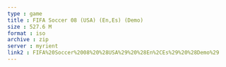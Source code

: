 ```yaml
---
type : game
title : FIFA Soccer 08 (USA) (En,Es) (Demo)
size : 527.6 M
format : iso
archive : zip
server : myrient
link2 : FIFA%20Soccer%2008%20%28USA%29%20%28En%2CEs%29%20%28Demo%29
---
```

